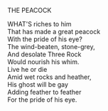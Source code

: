 THE PEACOCK  
  
WHAT'S riches to him  
That has made a great peacock  
With the pride of his eye?  
The wind-beaten, stone-grey,  
And desolate Three Rock  
Would nourish his whim.  
Live he or die  
Amid wet rocks and heather,  
His ghost will be gay  
Adding feather to feather  
For the pride of his eye.  
